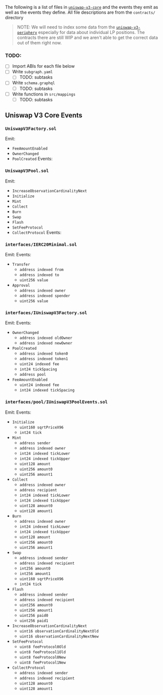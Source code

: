 The following is a list of files in [`uniswap-v3-core`](https://github.com/Uniswap/uniswap-v3-core) and the events they emit as well as the events they define. All file descriptions are from the `contracts/` directory 

> NOTE: We will need to index some data from the [`uniswap-v3-periphery`](https://github.com/Uniswap/uniswap-v3-periphery) especially for data about individual LP positions. The contracts there are still WIP and we aren't able to get the correct data out of them right now.

### TODO:
- [ ] Import ABIs for each file below
- [ ] Write `subgraph.yaml`
    * [ ] TODO: subtasks
- [ ] Write `schema.graphql`
    * [ ] TODO: subtasks
- [ ] Write functions in `src/mappings`
    * [ ] TODO: subtasks

## Uniswap V3 Core Events
### `UniswapV3Factory.sol`

Emit:
- `FeeAmountEnabled`
- `OwnerChanged`
- `PoolCreated`
Events:

### `UniswapV3Pool.sol`

Emit:
- `IncreaseObservationCardinalityNext`
- `Initialize`
- `Mint`
- `Collect`
- `Burn`
- `Swap`
- `Flash`
- `SetFeeProtocol`
- `CollectProtocol`
Events:

### `interfaces/IERC20Minimal.sol`

Emit:
Events:
- `Transfer`
    - `address indexed from`
    - `address indexed to`
    - `uint256 value`
- `Approval`
    - `address indexed owner`
    - `address indexed spender`
    - `uint256 value`

### `interfaces/IUniswapV3Factory.sol`

Emit:
Events:
- `OwnerChanged`
    - `address indexed oldOwner`
    - `address indexed newOwner`
- `PoolCreated`
    - `address indexed token0`
    - `address indexed token1`
    - `uint24 indexed fee`
    - `int24 tickSpacing`
    - `address pool`
- `FeeAmountEnabled`
    - `uint24 indexed fee`
    - `int24 indexed tickSpacing`

### `interfaces/pool/IUniswapV3PoolEvents.sol`

Emit:
Events:
- `Initialize`
    - `uint160 sqrtPriceX96`
    - `int24 tick`
- `Mint`
    - `address sender`
    - `address indexed owner`
    - `int24 indexed tickLower`
    - `int24 indexed tickUpper`
    - `uint128 amount`
    - `uint256 amount0`
    - `uint256 amount1`
- `Collect`
    - `address indexed owner`
    - `address recipient`
    - `int24 indexed tickLower`
    - `int24 indexed tickUpper`
    - `uint128 amount0`
    - `uint128 amount1`
- `Burn`
    - `address indexed owner`
    - `int24 indexed tickLower`
    - `int24 indexed tickUpper`
    - `uint128 amount`
    - `uint256 amount0`
    - `uint256 amount1`
- `Swap`
    - `address indexed sender`
    - `address indexed recipient`
    - `int256 amount0`
    - `int256 amount1`
    - `uint160 sqrtPriceX96`
    - `int24 tick`
- `Flash`
    - `address indexed sender`
    - `address indexed recipient`
    - `uint256 amount0`
    - `uint256 amount1`
    - `uint256 paid0`
    - `uint256 paid1`
- `IncreaseObservationCardinalityNext`
    - `uint16 observationCardinalityNextOld`
    - `uint16 observationCardinalityNextNew`
- `SetFeeProtocol`
    - `uint8 feeProtocol0Old`
    - `uint8 feeProtocol1Old`
    - `uint8 feeProtocol0New`
    - `uint8 feeProtocol1New`
- `CollectProtocol`
    - `address indexed sender`
    - `address indexed recipient`
    - `uint128 amount0`
    - `uint128 amount1`